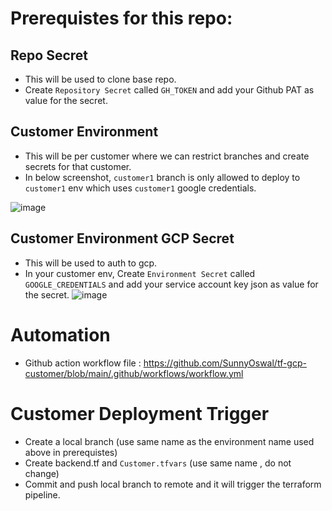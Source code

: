 # Prerequistes for this repo:

## Repo Secret
+ This will be used to clone base repo.
+ Create `Repository Secret` called `GH_TOKEN` and add your Github PAT as value for the secret.

## Customer Environment
+ This will be per customer where we can restrict branches and create secrets for that customer.
+ In below screenshot, `customer1` branch is only allowed to deploy to `customer1` env which uses `customer1` google credentials.

![image](https://github.com/SunnyOswal/tf-gcp-customer/assets/19683199/5b6cda24-17d9-452e-b4c2-dc76544865ca)

 ## Customer Environment GCP Secret
+ This will be used to auth to gcp.
+ In your customer env, Create `Environment Secret` called `GOOGLE_CREDENTIALS` and add your service account key json as value for the secret.
![image](https://github.com/SunnyOswal/tf-gcp-customer/assets/19683199/db952cf8-40ca-4f62-925d-fbdbe09a6df3)

# Automation
+ Github action workflow file : https://github.com/SunnyOswal/tf-gcp-customer/blob/main/.github/workflows/workflow.yml

# Customer Deployment Trigger
+ Create a local branch (use same name as the environment name used above in prerequistes)
+ Create backend.tf and `Customer.tfvars` (use same name , do not change)
+ Commit and push local branch to remote and it will trigger the terraform pipeline.
